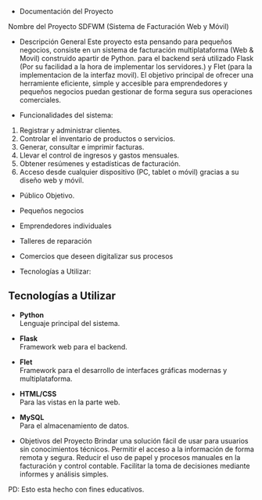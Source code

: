 - Documentación del Proyecto

Nombre del Proyecto
SDFWM (Sistema de Facturación Web y Móvil)

- Descripción General
Este proyecto esta pensando para pequeños negocios, consiste en un sistema de facturación multiplataforma (Web & Movil) construido apartir de Python. para el backend será utilizado Flask (Por su facilidad a la hora de implementar los servidores.) y Flet (para la implementacion de la interfaz movil). El objetivo principal de ofrecer una herramiente eficiente, simple y accesible para emprendedores y pequeños negocios puedan gestionar de forma segura sus operaciones comerciales.


- Funcionalidades del sistema:

1. Registrar y administrar clientes.
2. Controlar el inventario de productos o servicios.
3. Generar, consultar e imprimir facturas.
4. Llevar el control de ingresos y gastos mensuales.
5. Obtener resúmenes y estadísticas de facturación.
6. Acceso desde cualquier dispositivo (PC, tablet o móvil) gracias a su diseño web y móvil.

- Público Objetivo. 
- Pequeños negocios
- Emprendedores individuales
- Talleres de reparación
- Comercios que deseen digitalizar sus procesos

- Tecnologías  a Utilizar:

##  Tecnologías a Utilizar

- **Python**  
  Lenguaje principal del sistema.

- **Flask**  
  Framework web para el backend.

- **Flet**  
  Framework para el desarrollo de interfaces gráficas modernas y multiplataforma.

- **HTML/CSS**  
  Para las vistas en la parte web.

- **MySQL**  
  Para el almacenamiento de datos.

- Objetivos del Proyecto
Brindar una solución fácil de usar para usuarios sin conocimientos técnicos.
Permitir el acceso a la información de forma remota y segura.
Reducir el uso de papel y procesos manuales en la facturación y control contable.
Facilitar la toma de decisiones mediante informes y análisis simples.

PD: Esto esta hecho con fines educativos.